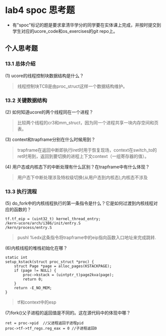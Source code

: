 # lab4 spoc 思考题

- 有"spoc"标记的题是要求拿清华学分的同学要在实体课上完成，并按时提交到学生对应的ucore_code和os_exercises的git repo上。

## 个人思考题

### 13.1 总体介绍

(1) ucore的线程控制块数据结构是什么？
>线程控制块TCB是由proc_struct这样一个数据结构维护。

### 13.2 关键数据结构

(2) 如何知道ucore的两个线程同在一个进程？
>比较两个线程的cr3和mm_struct，因为同一个进程共享一块内存空间和页表。

(3) context和trapframe分别在什么时候用到？
>trapframe在返回中断即执行iret时用于恢复现场，context在switch_to的ret时用到，返回到要切换的进程上下文context（一组寄存器的值）。

(4) 用户态或内核态下的中断处理有什么区别？在trapframe中有什么体现？
>用户态下中断处理涉及特权级切换(从用户态到内核态),内核态不涉及

### 13.3 执行流程

(5) do_fork中的内核线程执行的第一条指令是什么？它是如何过渡到内核线程对应的函数的？

```
tf.tf_eip = (uint32_t) kernel_thread_entry;
/kern-ucore/arch/i386/init/entry.S
/kern/process/entry.S
```

>pushl %edx这条指令将trapframe中的eip指向函数入口地址来完成跳转.

(6)内核线程的堆栈初始化在哪？
	
```
static int
setup_kstack(struct proc_struct *proc) {
    struct Page *page = alloc_pages(KSTACKPAGE);
    if (page != NULL) {
        proc->kstack = (uintptr_t)page2kva(page);
        return 0;
    }
    return -E_NO_MEM;
}
```

>tf和context中的esp

(7)fork()父子进程的返回值是不同的。这在源代码中的体现中哪？

```
ret = proc->pid  //父进程返回子进程pid
proc->tf->tf_regs.reg_eax = 0 //子进程返回0
```


